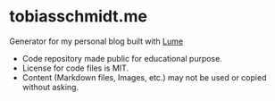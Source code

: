 # tobiasschmidt.me

Generator for my personal blog built with [Lume](https://lumeland.github.io/)

- Code repository made public for educational purpose.
- License for code files is MIT.
- Content (Markdown files, Images, etc.) may not be used or copied without asking.
